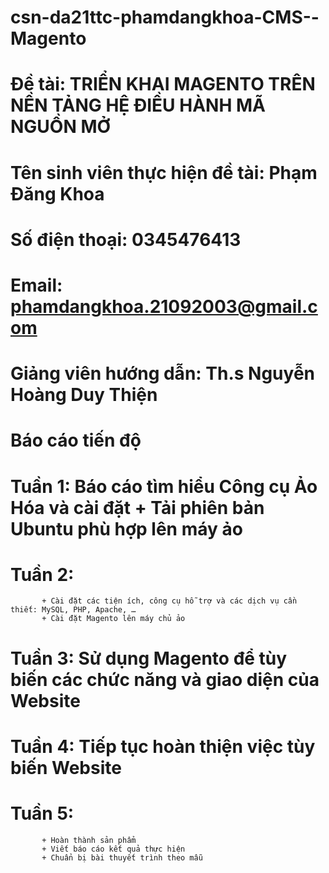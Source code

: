 # csn-da21ttc-phamdangkhoa-CMS--Magento

 # Đề tài: TRIỂN KHAI MAGENTO TRÊN NỀN TẢNG HỆ ĐIỀU HÀNH MÃ NGUỒN MỞ
 # Tên sinh viên thực hiện đề tài: Phạm Đăng Khoa
 # Số điện thoại: 0345476413
 # Email: phamdangkhoa.21092003@gmail.com
 
 # Giảng viên hướng dẫn: Th.s Nguyễn Hoàng Duy Thiện
 
 
 
 
 
 # Báo cáo tiến độ
 # Tuần 1: Báo cáo tìm hiểu Công cụ Ảo Hóa và cài đặt + Tải phiên bản Ubuntu phù hợp lên máy ảo
 # Tuần 2:
           + Cài đặt các tiện ích, công cụ hỗ trợ và các dịch vụ cần thiết: MySQL, PHP, Apache, … 
           + Cài đặt Magento lên máy chủ ảo
 # Tuần 3: Sử dụng Magento để tùy biến các chức năng và giao diện của Website
 # Tuần 4: Tiếp tục hoàn thiện việc tùy biến Website
 # Tuần 5: 
           + Hoàn thành sản phẩm 
           + Viết báo cáo kết quả thực hiện
           + Chuẩn bị bài thuyết trình theo mẫu

